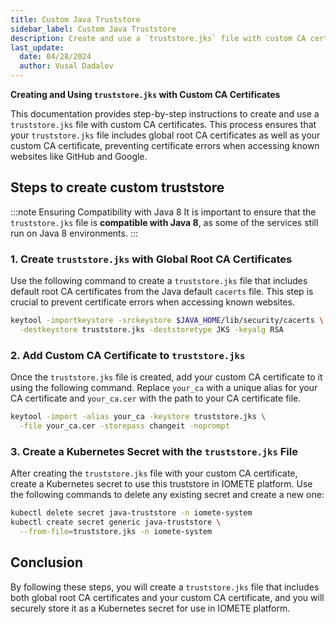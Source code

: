 ```yaml
---
title: Custom Java Truststore
sidebar_label: Custom Java Truststore
description: Create and use a `truststore.jks` file with custom CA certificates to prevent certificate errors when accessing known websites.
last_update:
  date: 04/28/2024
  author: Vusal Dadalov
---
```

**Creating and Using `truststore.jks` with Custom CA Certificates**

This documentation provides step-by-step instructions to create and use a `truststore.jks` file with custom CA certificates. This process ensures that your `truststore.jks` file includes global root CA certificates as well as your custom CA certificate, preventing certificate errors when accessing known websites like GitHub and Google.

## Steps to create custom truststore

:::note Ensuring Compatibility with Java 8
It is important to ensure that the `truststore.jks` file is **compatible with Java 8**, as some of the services still run on Java 8 environments.
:::

### 1. Create `truststore.jks` with Global Root CA Certificates

Use the following command to create a `truststore.jks` file that includes default root CA certificates from the Java default `cacerts` file. This step is crucial to prevent certificate errors when accessing known websites.

```bash showLineNumbers
keytool -importkeystore -srckeystore $JAVA_HOME/lib/security/cacerts \
  -destkeystore truststore.jks -deststoretype JKS -keyalg RSA
```

### 2. Add Custom CA Certificate to `truststore.jks`

Once the `truststore.jks` file is created, add your custom CA certificate to it using the following command. Replace `your_ca` with a unique alias for your CA certificate and `your_ca.cer` with the path to your CA certificate file.

```bash
keytool -import -alias your_ca -keystore truststore.jks \
  -file your_ca.cer -storepass changeit -noprompt
```

### 3. Create a Kubernetes Secret with the `truststore.jks` File

After creating the `truststore.jks` file with your custom CA certificate, create a Kubernetes secret to use this truststore in IOMETE platform. Use the following commands to delete any existing secret and create a new one:

```bash showLineNumbers
kubectl delete secret java-truststore -n iomete-system
kubectl create secret generic java-truststore \
  --from-file=truststore.jks -n iomete-system
```

## Conclusion

By following these steps, you will create a `truststore.jks` file that includes both global root CA certificates and your custom CA certificate, and you will securely store it as a Kubernetes secret for use in IOMETE platform.
